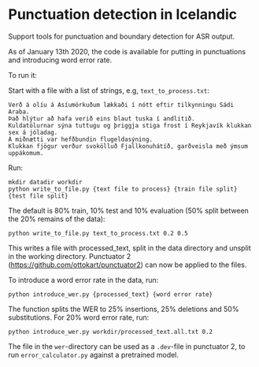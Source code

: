 # Punctuation detection in Icelandic

Support tools for punctuation and boundary detection for ASR output.

As of January 13th 2020, the code is available for putting in punctuations and introducing word error rate.

To run it:

Start with a file with a list of strings, e.g, `text_to_process.txt`:

```
Verð á olíu á Asíumörkuðum lækkaði í nótt eftir tilkynningu Sádi Araba.
Það hlýtur að hafa verið eins blaut tuska í andlitið.
Kuldatölurnar sýna tuttugu og þriggja stiga frost í Reykjavík klukkan sex á jóladag.
Á miðnætti var hefðbundin flugeldasýning.
Klukkan fjögur verður svokölluð Fjallkonuhátíð, garðveisla með ýmsum uppákomum.
```
Run:
``` 
mkdir datadir workdir
python write_to_file.py {text file to process} {train file split} {test file split}
```

The default is 80% train, 10% test and 10% evaluation (50% split between the 20% remains of the data):
```
python write_to_file.py text_to_process.txt 0.2 0.5
```

This writes a file with processed_text, split in the data directory and unsplit in the working directory. Punctuator 2 (https://github.com/ottokart/punctuator2) can now be applied to the files.

To introduce a word error rate in the data, run:
```
python introduce_wer.py {processed_text} {word error rate}
```
The function splits the WER to 25% insertions, 25% deletions and 50% substitutions. For 20% word error rate, run:
```
python introduce_wer.py workdir/processed_text.all.txt 0.2
```
The file in the `wer`-directory can be used as a `.dev`-file in punctuator 2, to run `error_calculator.py` against a pretrained model.


